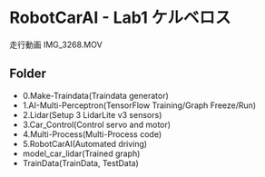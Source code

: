 # RobotCarAI - Lab1 ケルベロス

走行動画
IMG_3268.MOV

## Folder

* 0.Make-Traindata(Traindata generator)
* 1.AI-Multi-Perceptron(TensorFlow Training/Graph Freeze/Run)
* 2.Lidar(Setup 3 LidarLite v3 sensors)
* 3.Car_Control(Control servo and motor)
* 4.Multi-Process(Multi-Process code)
* 5.RobotCarAI(Automated driving)
* model_car_lidar(Trained graph)
* TrainData(TrainData, TestData)
